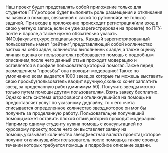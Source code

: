 Наш проект будет представлять собой приложение только для студентов ПГУ,которое будет выполнять роль размещения и откликания на заявки о помощи,
связанной с какой то рутинной(и не только) задачей. При входе в приложение происходит регистрация(или вход в свою учетную запись,если он уже зарегистрирован на проекте) по ПГУ-почте и пароле,а также нужно 
обязательно указать ФИО,факультет,курс,специальность. Каждый зарегистрированный пользователь имеет "рейтинг",представляющий собой колличество взятых на себя задач,количество выполненных задач,а также оценку личная оценка от пользователя,требовавшего помощь
с подробным описанием,после чего данный отзыв проходит модерацию и оставляется в профиле пользователя,который помогал.Также перед размещением "просьбы" она проходит модерацию! Также по умолчанию всем выдается 1000 звезд,за которые ты можешь выставить свою просьбу(пользователь вводит вручную,сколько
хочет заплатить звезд за проделанную работу,минимум 50). Получить звезды можно только путем помощи другим пользователям. Взять заявку бесплатно. Однако есть система штрафов:если откликнувшийся на помощь не предоставляет услуг по указаному дедлайну,
то с его счета списывается определенное количество звезд,которое он мог бы получить за проделанную работу. Пользователь,не получивший помощи,может оставить плохой отзыв,который проходит модерацию
Например одному студенту нужна помощь с консультацией по курсовому проекту,после чего он выставляет заявку на помощь,указывает количество звезд(местная валюта проекта),которое получит 
откликнувшийся пользователь после помощи,а также сроки,в течении которых требуется помощь и подробное описание задачи.
